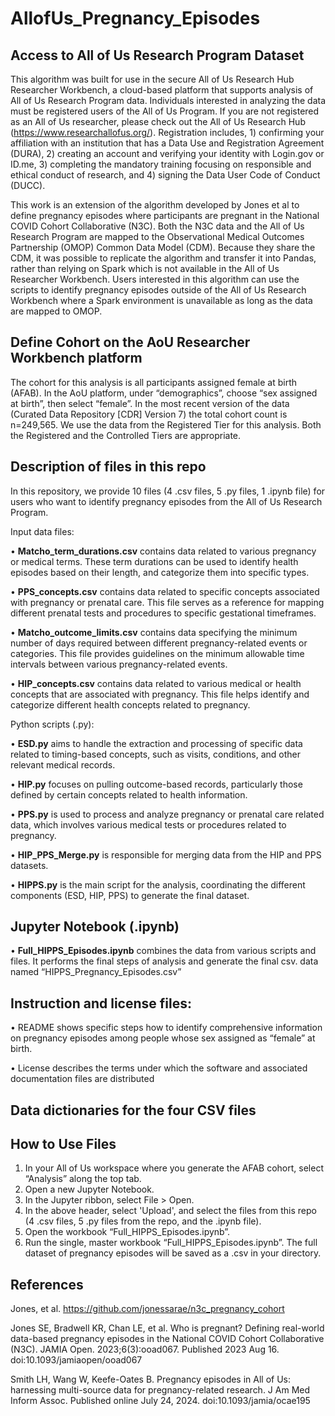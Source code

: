 # AllofUs_Pregnancy_Episodes

## Access to All of Us Research Program Dataset
This algorithm was built for use in the secure All of Us Research Hub Researcher Workbench, a cloud-based platform that supports analysis of All of Us Research Program data. Individuals interested in analyzing the data must be registered users of the All of Us Program. If you are not registered as an All of Us researcher, please check out the All of Us Research Hub (https://www.researchallofus.org/). Registration includes, 1) confirming your affiliation with an institution that has a Data Use and Registration Agreement (DURA), 2) creating an account and verifying your identity with Login.gov or ID.me, 3) completing the mandatory training focusing on responsible and ethical conduct of research, and 4) signing the Data User Code of Conduct (DUCC). 

This work is an extension of the algorithm developed by Jones et al to define pregnancy episodes where participants are pregnant in the National COVID Cohort Collaborative (N3C). Both the N3C data and the All of Us Research Program are mapped to the Observational Medical Outcomes Partnership (OMOP) Common Data Model (CDM). Because they share the CDM, it was possible to replicate the algorithm and transfer it into Pandas, rather than relying on Spark which is not available in the All of Us Researcher Workbench. Users interested in this algorithm can use the scripts to identify pregnancy episodes outside of the All of Us Research Workbench where a Spark environment is unavailable as long as the data are mapped to OMOP. 

## Define Cohort on the AoU Researcher Workbench platform
The cohort for this analysis is all participants assigned female at birth (AFAB). In the AoU platform, under “demographics”, choose “sex assigned at birth”, then select “female”. In the most recent version of the data (Curated Data Repository [CDR] Version 7) the total cohort count is n=249,565. We use the data from the Registered Tier for this analysis. Both the Registered and the Controlled Tiers are appropriate.


## Description of files in this repo
In this repository, we provide 10 files (4 .csv files, 5 .py files, 1 .ipynb file) for users who want to identify pregnancy episodes from the All of Us Research Program.

Input data files:

•	**Matcho_term_durations.csv** contains data related to various pregnancy or medical terms. These term durations can be used to identify health episodes based on their length, and categorize them into specific types.

•	**PPS_concepts.csv** contains data related to specific concepts associated with pregnancy or prenatal care. This file serves as a reference for mapping different prenatal tests and procedures to specific gestational timeframes.

•	**Matcho_outcome_limits.csv** contains data specifying the minimum number of days required between different pregnancy-related events or categories. This file provides guidelines on the minimum allowable time intervals between various pregnancy-related events.

•	**HIP_concepts.csv** contains data related to various medical or health concepts that are associated with pregnancy. This file helps identify and categorize different health concepts related to pregnancy.

Python scripts (.py): 

•	**ESD.py** aims to handle the extraction and processing of specific data related to timing-based concepts, such as visits, conditions, and other relevant medical records.

•	**HIP.py** focuses on pulling outcome-based records, particularly those defined by certain concepts related to health information.

•	**PPS.py** is used to process and analyze pregnancy or prenatal care related data, which involves various medical tests or procedures related to pregnancy.

•	**HIP_PPS_Merge.py** is responsible for merging data from the HIP and PPS datasets. 

•	**HIPPS.py** is the main script for the analysis, coordinating the different components (ESD, HIP, PPS) to generate the final dataset.

## Jupyter Notebook (.ipynb) 

•	**Full_HIPPS_Episodes.ipynb** combines the data from various scripts and files. It performs the final steps of analysis and generate the final csv. data named “HIPPS_Pregnancy_Episodes.csv”


## Instruction and license files:

•	README shows specific steps how to identify comprehensive information on pregnancy episodes among people whose sex assigned as “female” at birth. 

•	License describes the terms under which the software and associated documentation files are distributed

## Data dictionaries for the four CSV files



## How to Use Files

  1. In your All of Us workspace where you generate the AFAB cohort, select “Analysis” along the top tab.
  2. Open a new Jupyter Notebook.
  3. In the Jupyter ribbon, select File > Open.
  4. In the above header, select 'Upload', and select the files from this repo (4 .csv files, 5 .py files from the repo, and the .ipynb file).
  5. Open the workbook “Full_HIPPS_Episodes.ipynb”.
  6. Run the single, master workbook “Full_HIPPS_Episodes.ipynb”. The full dataset of pregnancy episodes will be saved as a .csv in your directory.

## References

Jones, et al. https://github.com/jonessarae/n3c_pregnancy_cohort

Jones SE, Bradwell KR, Chan LE, et al. Who is pregnant? Defining real-world data-based pregnancy episodes in the National COVID Cohort Collaborative (N3C). JAMIA Open. 2023;6(3):ooad067. Published 2023 Aug 16. doi:10.1093/jamiaopen/ooad067

Smith LH, Wang W, Keefe-Oates B. Pregnancy episodes in All of Us: harnessing multi-source data for pregnancy-related research. J Am Med Inform Assoc. Published online July 24, 2024. doi:10.1093/jamia/ocae195
